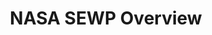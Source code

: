 ---
title: NASA SEWP Overview
year:
description: The purpose of this page is to highlight the basic information about the NASA SEWP BIC vehicle.
external_url: www.sewp.nasa.gov/geninfo.shtml
content_tags: 
type: link
filters: vehicle-solutions it-best-in-class-vehicles for-contracting-officers
---